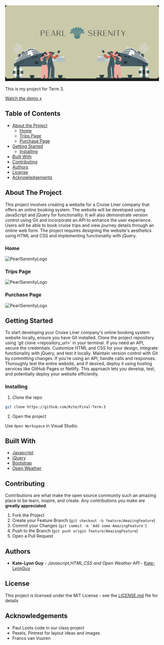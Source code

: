 ![PearlSerenityLogo](/assets/Logo%20dv.png)

This is my project for Term 3.

[Watch the demo »](https://drive.google.com/file/d/1YOu8lE2DIKXzi3xoE4Ux6bhY03Z2gwoO/view?usp=sharing)

## Table of Contents

* [About the Project](#about-the-project)
   * [Home](#home)
   * [Trips Page](#trips-page)
   * [Purchase Page](#purchase-page)
* [Getting Started](#getting-started)
  * [Installing](#installing)
* [Built With](#built-with)
* [Contributing](#contributing)
* [Authors](#authors)
* [License](#license)
* [Acknowledgements](#acknowledgements)

## About The Project

This project involves creating a website for a Cruise Liner company that offers an online booking system. The website will be developed using JavaScript and jQuery for functionality. It will also demonstrate version control using Git and incorporate an API to enhance the user experience. Users will be able to book cruise trips and view journey details through an online web form. The project requires designing the website's aesthetics using HTML and CSS and implementing functionality with jQuery.

### Home

![PearlSerenityLogo](/assets/macbook%20air%20mockup%20dv.png)

### Trips Page

![PearlSerenityLogo](/assets/trips%20page%20mockup.png)

### Purchase Page

![PearlSerenityLogo](/assets/macbook%20air%20mockup%20purchase.png)


## Getting Started


To start developing your Cruise Liner company's online booking system website locally, ensure you have Git installed. Clone the project repository using 'git clone <repository_url>' in your terminal. If you need an API, secure the credentials. Customize HTML and CSS for your design, integrate functionality with jQuery, and test it locally. Maintain version control with Git by committing changes. If you're using an API, handle calls and responses. Thoroughly test the entire website, and if desired, deploy it using hosting services like GitHub Pages or Netlify. This approach lets you develop, test, and potentially deploy your website efficiently.

### Installing

1. Clone the repo
```sh
git clone https://github.com/Kzte/Final-Term-3
```
2. Open the project

Use `Open Workspace` in Visual Studio.

## Built With

* [Javascript](https://developer.mozilla.org/en-US/docs/Web/JavaScript)
* [jQuery](https://jquery.com/)
* [Bootstrap](https://getbootstrap.com/)
* [Open Weather](https://openweathermap.org/)

## Contributing

Contributions are what make the open source community such an amazing place to be learn, inspire, and create. Any contributions you make are **greatly appreciated**.

1. Fork the Project
2. Create your Feature Branch (`git checkout -b feature/AmazingFeature`)
3. Commit your Changes (`git commit -m 'Add some AmazingFeature'`)
4. Push to the Branch (`git push origin feature/AmazingFeature`)
5. Open a Pull Request

## Authors

* **Kate-Lynn Guy** - *Javascript,HTML,CSS and Open Weather API* - [Kate-LynnGuy](https://github.com/Kzte)



## License

This project is licensed under the MIT License - see the [LICENSE.md](LICENSE.md) file for details

## Acknowledgements

* Paul Loots code in our class project
* Pexels, Pintrest for layout ideas and images
* Franco van Vuuren 
